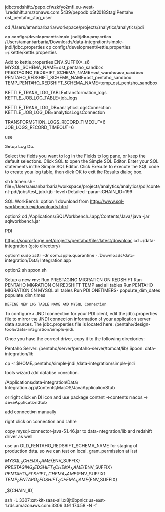 jdbc:redshift://pepo.cfwzkfyo2mfi.eu-west-1.redshift.amazonaws.com:5439/pepodb
oSt2018Stag!Pentaho
ost_pentaho_stag_user



cd /Users/amanbarbaria/workspace/projects/analytics/analytics/pdi 

cp configs/development/simple-jndi/jdbc.properties /Users/amanbarbaria/Downloads/data-integration/simple-jndi/jdbc.properties
cp configs/development/kettle.properties ~/.kettle/kettle.properties



Add to kettle.properties
ENV_SUFFIX=_s6
MYSQL_SCHEMA_NAME=ost_pentaho_sandbox
PRESTAGING_REDSHIFT_SCHEMA_NAME=ost_warehouse_sandbox
PENTAHO_REDSHIFT_SCHEMA_NAME=ost_pentaho_sandbox
TEMP_PENTAHO_REDSHIFT_SCHEMA_NAME=temp_ost_pentaho_sandbox


KETTLE_TRANS_LOG_TABLE=transformation_logs
KETTLE_JOB_LOG_TABLE=job_logs

KETTLE_TRANS_LOG_DB=analyticsLogsConnection
KETTLE_JOB_LOG_DB=analyticsLogsConnection


TRANSFORMSTION_LOGS_RECORD_TIMEOUT=6
JOB_LOGS_RECORD_TIMEOUT=6

use 

Setup Log Db:

Select the fields you want to log in the Fields to log pane, or keep the default selections.
Click SQL to open the Simple SQL Editor.
Enter your SQL statements in the Simple SQL Editor.
Click Execute to execute the SQL code to create your log table, then click OK to exit the Results dialog box.



sh kitchen.sh -file=/Users/amanbarbaria/workspace/projects/analytics/analytics/pdi/content-pdi/jobs/test_job.kjb -level=Detailed -param:CHAIN_ID=199


SQL WorkBench:
option 1
download from https://www.sql-workbench.eu/downloads.html

option2
cd /Applications/SQLWorkbenchJ.app/Contents/Java/
java -jar sqlworkbench.jar


PDI

https://sourceforge.net/projects/pentaho/files/latest/download
cd ~/data-integration (goto directory)

option1
sudo xattr -dr com.apple.quarantine ~/Downloads/data-integration/Data\ Integration.app

option2
sh spoon.sh









Setup a new env:
	Run PRESTAGING MIGRATION ON REDSHIFT
	Run PENTAHO MIGRATION ON REDSHIFT
		TEMP and all tables
	Run PENTAHO MIGRATION ON MYSQL
		all tables
	Run PDI ONETIMERS-
		populate_dim_dates
		populate_dim_times

	DEFINE NEW LOG TABLE NAME AND MYSQL Connection	





To configure a JNDI connection for your PDI client, edit the jdbc.properties file to mirror the JNDI connection information of your application server data sources. The jdbc.properties file is located here: /pentaho/design-tools/data-integration/simple-jndi.


Once you have the correct driver, copy it to the following directories:

Pentaho Server: /pentaho/server/pentaho-server/tomcat/lib/
Spoon: data-integration/lib 

cp -r $HOME/.pentaho/simple-jndi /data-integration/simple-jndi 


tools wizard add databse conection.


/Applications/data-integration/Data\ Integration.app\Contents\MacOS/JavaApplicationStub

or right click on DI icon and use package content ->contents macos -> JavaApplicationStub

add connection manually

right click on connection and sahre

copy mysql-connector-java-5.1.46.jar to data-integration/lib and redshift driver as well

use an OLD_PENTAHO_REDSHIFT_SCHEMA_NAME for staging of production data. so we can test on local.
grant_permission at last


${MYSQL_SCHEMA_NAME}${ENV_SUFFIX}
${PRESTAGING_REDSHIFT_SCHEMA_NAME}${ENV_SUFFIX}
${PENTAHO_REDSHIFT_SCHEMA_NAME}${ENV_SUFFIX}
${TEMP_PENTAHO_REDSHIFT_SCHEMA_NAME}${ENV_SUFFIX}


_${CHAIN_ID}

ssh -L 3307:ost-kit-saas-all.cr8jt6bpnicr.us-east-1.rds.amazonaws.com:3306 3.91.174.58 -N -f








